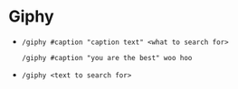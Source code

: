 # Giphy

* `/giphy #caption "caption text" <what to search for>`

   `/giphy #caption "you are the best" woo hoo`

* `/giphy <text to search for>`